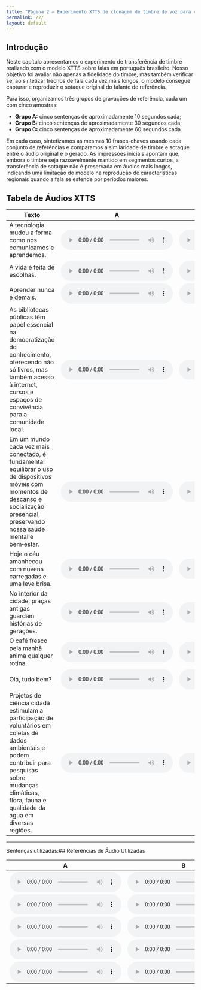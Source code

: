 ```yaml
---
title: "Página 2 – Experimento XTTS de clonagem de timbre de voz para ver se há clonagem de sotaque também"
permalink: /2/
layout: default
---
```


<style>
  .wrapper,
  .markdown-body, .inner, #main_content {
    max-width: 90% !important;
    padding: 1rem 2rem !important;
  }

</style>

## Introdução

Neste capítulo apresentamos o experimento de transferência de timbre realizado com o modelo XTTS sobre falas em português brasileiro. Nosso objetivo foi avaliar não apenas a fidelidade do timbre, mas também verificar se, ao sintetizar trechos de fala cada vez mais longos, o modelo consegue capturar e reproduzir o sotaque original do falante de referência.

Para isso, organizamos três grupos de gravações de referência, cada um com cinco amostras:  
- **Grupo A:** cinco sentenças de aproximadamente 10 segundos cada;  
- **Grupo B:** cinco sentenças de aproximadamente 30 segundos cada;  
- **Grupo C:** cinco sentenças de aproximadamente 60 segundos cada.  

Em cada caso, sintetizamos as mesmas 10 frases-chaves usando cada conjunto de referências e comparamos a similaridade de timbre e sotaque entre o áudio original e o gerado. As impressões iniciais apontam que, embora o timbre seja razoavelmente mantido em segmentos curtos, a transferência de sotaque não é preservada em áudios mais longos, indicando uma limitação do modelo na reprodução de características regionais quando a fala se estende por períodos maiores.


## Tabela de Áudios XTTS

| Texto                                                                                                                                                                                                                                                | A                                                                                                           | B                                                                                                           | C                                                                                                           |
|------------------------------------------------------------------------------------------------------------------------------------------------------------------------------------------------------------------------------------------------------|-------------------------------------------------------------------------------------------------------------|-------------------------------------------------------------------------------------------------------------|-------------------------------------------------------------------------------------------------------------|
| A tecnologia mudou a forma como nos comunicamos e aprendemos.                                                                                                                                                                                         | <audio controls src="../audios/experimento_timbre/output/xtts_A1.wav"></audio>                              | <audio controls src="../audios/experimento_timbre/output/xtts_B1.wav"></audio>                              | <audio controls src="../audios/experimento_timbre/output/xtts_C1.wav"></audio>                              |
| A vida é feita de escolhas.                                                                                                                                                                                                                           | <audio controls src="../audios/experimento_timbre/output/xtts_A2.wav"></audio>                              | <audio controls src="../audios/experimento_timbre/output/xtts_B2.wav"></audio>                              | <audio controls src="../audios/experimento_timbre/output/xtts_C2.wav"></audio>                              |
| Aprender nunca é demais.                                                                                                                                                                                                                              | <audio controls src="../audios/experimento_timbre/output/xtts_A3.wav"></audio>                              | <audio controls src="../audios/experimento_timbre/output/xtts_B3.wav"></audio>                              | <audio controls src="../audios/experimento_timbre/output/xtts_C3.wav"></audio>                              |
| As bibliotecas públicas têm papel essencial na democratização do conhecimento, oferecendo não só livros, mas também acesso à internet, cursos e espaços de convivência para a comunidade local.                                                      | <audio controls src="../audios/experimento_timbre/output/xtts_A4.wav"></audio>                              | <audio controls src="../audios/experimento_timbre/output/xtts_B4.wav"></audio>                              | <audio controls src="../audios/experimento_timbre/output/xtts_C4.wav"></audio>                              |
| Em um mundo cada vez mais conectado, é fundamental equilibrar o uso de dispositivos móveis com momentos de descanso e socialização presencial, preservando nossa saúde mental e bem‑estar.                                                           | <audio controls src="../audios/experimento_timbre/output/xtts_A5.wav"></audio>                              | <audio controls src="../audios/experimento_timbre/output/xtts_B5.wav"></audio>                              | <audio controls src="../audios/experimento_timbre/output/xtts_C5.wav"></audio>                              |
| Hoje o céu amanheceu com nuvens carregadas e uma leve brisa.                                                                                                                                                                                          | <audio controls src="../audios/experimento_timbre/output/xtts_A6.wav"></audio>                              | <audio controls src="../audios/experimento_timbre/output/xtts_B6.wav"></audio>                              | <audio controls src="../audios/experimento_timbre/output/xtts_C6.wav"></audio>                              |
| No interior da cidade, praças antigas guardam histórias de gerações.                                                                                                                                                                                  | <audio controls src="../audios/experimento_timbre/output/xtts_A7.wav"></audio>                              | <audio controls src="../audios/experimento_timbre/output/xtts_B7.wav"></audio>                              | <audio controls src="../audios/experimento_timbre/output/xtts_C7.wav"></audio>                              |
| O café fresco pela manhã anima qualquer rotina.                                                                                                                                                                                                       | <audio controls src="../audios/experimento_timbre/output/xtts_A8.wav"></audio>                              | <audio controls src="../audios/experimento_timbre/output/xtts_B8.wav"></audio>                              | <audio controls src="../audios/experimento_timbre/output/xtts_C8.wav"></audio>                              |
| Olá, tudo bem?                                                                                                                                                                                                                                        | <audio controls src="../audios/experimento_timbre/output/xtts_A9.wav"></audio>                              | <audio controls src="../audios/experimento_timbre/output/xtts_B9.wav"></audio>                              | <audio controls src="../audios/experimento_timbre/output/xtts_C9.wav"></audio>                              |
| Projetos de ciência cidadã estimulam a participação de voluntários em coletas de dados ambientais e podem contribuir para pesquisas sobre mudanças climáticas, flora, fauna e qualidade da água em diversas regiões.                                 | <audio controls src="../audios/experimento_timbre/output/xtts_A10.wav"></audio>                             | <audio controls src="../audios/experimento_timbre/output/xtts_B10.wav"></audio>                             | <audio controls src="../audios/experimento_timbre/output/xtts_C10.wav"></audio>                             |




----

Sentenças utilizadas:## Referências de Áudio Utilizadas

| A                                                                            | B                                                                            | C                                                                            |
|------------------------------------------------------------------------------|------------------------------------------------------------------------------|------------------------------------------------------------------------------|
| <audio controls src="../audios/experimento_timbre/refs/thomaz_a1.wav"></audio> | <audio controls src="../audios/experimento_timbre/refs/thomaz_b1.wav"></audio> | <audio controls src="../audios/experimento_timbre/refs/thomaz_c1.wav"></audio> |
| <audio controls src="../audios/experimento_timbre/refs/thomaz_a2.wav"></audio> | <audio controls src="../audios/experimento_timbre/refs/thomaz_b2.wav"></audio> | <audio controls src="../audios/experimento_timbre/refs/thomaz_c2.wav"></audio> |
| <audio controls src="../audios/experimento_timbre/refs/thomaz_a3.wav"></audio> | <audio controls src="../audios/experimento_timbre/refs/thomaz_b3.wav"></audio> | <audio controls src="../audios/experimento_timbre/refs/thomaz_c3.wav"></audio> |
| <audio controls src="../audios/experimento_timbre/refs/thomaz_a4.wav"></audio> | <audio controls src="../audios/experimento_timbre/refs/thomaz_b4.wav"></audio> | <audio controls src="../audios/experimento_timbre/refs/thomaz_c4.wav"></audio> |
| <audio controls src="../audios/experimento_timbre/refs/thomaz_a5.wav"></audio> | <audio controls src="../audios/experimento_timbre/refs/thomaz_b5.wav"></audio> | <audio controls src="../audios/experimento_timbre/refs/thomaz_c5.wav"></audio> |
